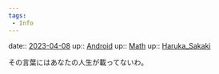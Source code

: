 ```yaml
---
tags:
 - Info
---
```


date:: [2023-04-08](/Daily_Note/2023-04-08.md)
up:: [Android](Bar/Novel/Topics/Android.md)
up:: [Math](../Bar/Novel/Topics/Math.md)
up:: [Haruka_Sakaki](../Bar/Novel/Nacaria/Haruka_Sakaki.md)

その言葉にはあなたの人生が載ってないわ。